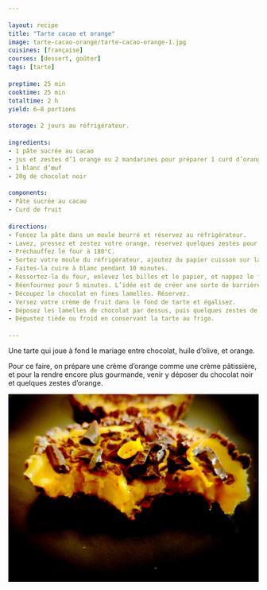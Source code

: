 ```yaml
---

layout: recipe
title: "Tarte cacao et orange"
image: tarte-cacao-orange/tarte-cacao-orange-1.jpg
cuisines: [française]
courses: [dessert, goûter]
tags: [tarte]

preptime: 25 min
cooktime: 25 min
totaltime: 2 h
yield: 6–8 portions

storage: 2 jours au réfrigérateur.

ingredients:
- 1 pâte sucrée au cacao
- jus et zestes d’1 orange ou 2 mandarines pour préparer 1 curd d’orange
- 1 blanc d’œuf
- 20g de chocolat noir

components:
- Pâte sucrée au cacao
- Curd de fruit

directions:
- Foncez la pâte dans un moule beurré et réservez au réfrigérateur.
- Lavez, pressez et zestez votre orange, réservez quelques zestes pour la décoration et préparez votre crème de fruit.
- Préchauffez le four à 180°C.
- Sortez votre moule du réfrigérateur, ajoutez du papier cuisson sur la pâte puis déposez des cailloux ou des billes de cuisson.
- Faites-la cuire à blanc pendant 10 minutes.
- Ressortez-la du four, enlevez les billes et le papier, et nappez le fond de blanc d’œuf.
- Réenfournez pour 5 minutes. L’idée est de créer une sorte de barrière afin que la crème ne vienne pas rendre le fond de tarte trop humide.
- Découpez le chocolat en fines lamelles. Réservez.
- Versez votre crème de fruit dans le fond de tarte et égalisez.
- Déposez les lamelles de chocolat par dessus, puis quelques zestes de citron.
- Dégustez tiède ou froid en conservant la tarte au frigo.

---
```


Une tarte qui joue à fond le mariage entre chocolat, huile d’olive, et orange. 

Pour ce faire, on prépare une crème d’orange comme une crème pâtissière, et pour la rendre encore plus gourmande, venir y déposer du chocolat noir et quelques zestes d’orange.

![La pâte friable vient complimenter l’appareil à l’orange bien crémeux tandis que le chocolat vient enrober le tout en bouche.](../images/tarte-cacao-orange/tarte-cacao-orange-2.jpg)